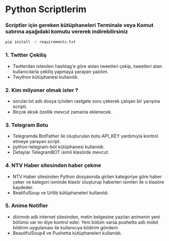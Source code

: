 # Python Scriptlerim

### Scriptler için gereken kütüphaneleri Terminale veya Komut satırına aşağıdaki komutu vererek indirebilirsiniz
```bash
pip install -r requirements.txt
```

### 1. Twitter Çekiliş
* Twitterdan istenilen hashtag'e göre atılan tweetleri çekip, tweetleri atan kullanıcılarla çekiliş yapmaya yarayan yazılım.
* Twython kütüphanesi kullanıldı.

### 2. Kim milyoner olmak ister ?
* sorular.txt adlı dosya içinden rastgele soru çekerek çalışan bir yarışma scripti.
* Birçok eksik özellik mevcut zamanla eklenecek.

### 3. Telegram Botu
* Telegramda BotFather ile oluşturulan botu API_KEY yardımıyla kontrol etmeye yarayan script.
* python-telegram-bot kütüphanesi kullanıldı.
* Detaylar TelegramBOT isimli klasörde mevcut.

### 4. NTV Haber sitesinden haber çekme
* NTV Haber sitesinden Python dosyasında girilen kategoriye göre haber çeker ve kategori isminde klasör oluşturup haberleri isimleri ile o klasöre kaydeder.
* BeatifulSoup ve Urllib kütüphaneleri kullanıldı.

### 5. Anime Notifier
* dizimob adlı internet sitesinden, metin belgesine yazılan animenin yeni bölümü var mı diye kontrol eder. Yeni bölüm varsa pushetta adlı mobil bildirim uygulaması ile kullanıcıya bildirim gönderir.
* BeautifulSoup4 ve Pushetta kütüphaneleri kullanıldı.
